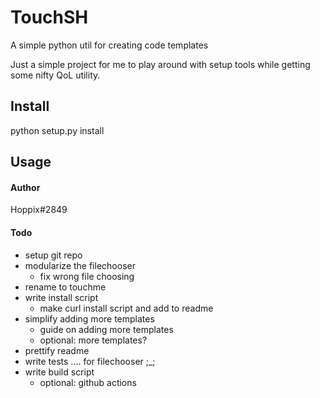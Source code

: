 # TouchSH

A simple python util for creating code templates        

Just a simple project for me to play around with setup tools while getting some nifty QoL utility.

## Install 
python setup.py install

## Usage


#### Author
Hoppix#2849


#### Todo

* setup git repo
* modularize the filechooser
    * fix wrong file choosing
* rename to touchme
* write install script
    * make curl install script and add to readme
* simplify adding more templates
    * guide on adding more templates
    * optional: more templates?
* prettify readme
* write tests .... for filechooser ;_;
* write build script
    * optional: github actions
